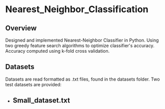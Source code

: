 # Nearest_Neighbor_Classification

## Overview

Designed and implemented Nearest-Neighbor Classifier in Python. Using two greedy feature search algorithms to optimize classifier's accuracy. Accuracy computed using k-fold cross validation.

## Datasets

Datasets are read formatted as .txt files, found in the datasets folder. Two test datasets are provided:
  - Small_dataset.txt
      - 



